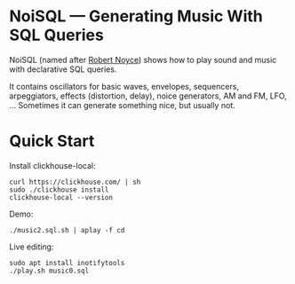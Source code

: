 # NoiSQL — Generating Music With SQL Queries

NoiSQL (named after [Robert Noyce](https://en.wikipedia.org/wiki/Robert_Noyce)) shows how to play sound and music with declarative SQL queries.

It contains oscillators for basic waves, envelopes, sequencers, arpeggiators, effects (distortion, delay), noice generators, AM and FM, LFO, ...
Sometimes it can generate something nice, but usually not. 

# Quick Start

Install clickhouse-local:
```
curl https://clickhouse.com/ | sh
sudo ./clickhouse install
clickhouse-local --version
```

Demo:
```
./music2.sql.sh | aplay -f cd
```

Live editing:
```
sudo apt install inotifytools
./play.sh music0.sql
```
